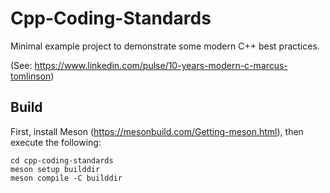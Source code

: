 # Cpp-Coding-Standards

Minimal example project to demonstrate some modern C++ best practices.

(See: https://www.linkedin.com/pulse/10-years-modern-c-marcus-tomlinson)

## Build

First, install Meson (https://mesonbuild.com/Getting-meson.html), then execute the following:

```
cd cpp-coding-standards
meson setup builddir
meson compile -C builddir
```
